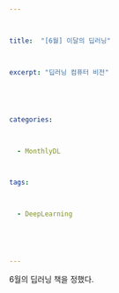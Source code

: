 ---

title:  "[6월] 이달의 딥러닝"

excerpt: "딥러닝 컴퓨터 비전"


categories:

  - MonthlyDL

tags:

  - DeepLearning


---



6월의 딥러닝 책을 정했다.